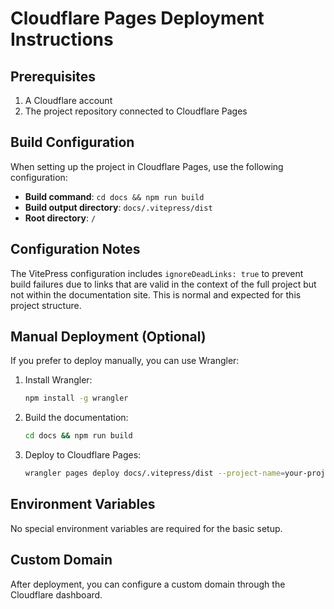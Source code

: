 # Cloudflare Pages Deployment Instructions

## Prerequisites

1. A Cloudflare account
2. The project repository connected to Cloudflare Pages

## Build Configuration

When setting up the project in Cloudflare Pages, use the following configuration:

- **Build command**: `cd docs && npm run build`
- **Build output directory**: `docs/.vitepress/dist`
- **Root directory**: `/`

## Configuration Notes

The VitePress configuration includes `ignoreDeadLinks: true` to prevent build failures due to links that are valid in the context of the full project but not within the documentation site. This is normal and expected for this project structure.

## Manual Deployment (Optional)

If you prefer to deploy manually, you can use Wrangler:

1. Install Wrangler:
   ```bash
   npm install -g wrangler
   ```

2. Build the documentation:
   ```bash
   cd docs && npm run build
   ```

3. Deploy to Cloudflare Pages:
   ```bash
   wrangler pages deploy docs/.vitepress/dist --project-name=your-project-name
   ```

## Environment Variables

No special environment variables are required for the basic setup.

## Custom Domain

After deployment, you can configure a custom domain through the Cloudflare dashboard.